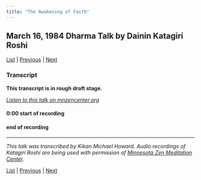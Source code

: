 ```yaml
---
title: "The Awakening of Faith"
---
```

## March 16, 1984 Dharma Talk by Dainin Katagiri Roshi

[List](list#1984) \| 
[Previous](1984-03-24-Mindfulness-Talk-4) \| 
[Next](1985-06-22-Introduction-to-Buddhism)

### Transcript

**This transcript is in rough draft stage.**

<a href="https://www.mnzencenter.org/the-dainin-katagiri-audio-archive/the-awakening-of-faith" target="_blank">*Listen to this talk on mnzencenter.org*</a> 

<a name="000"></a>
#### 0:00 start of recording



#### end of recording

---

*This talk was transcribed by Kikan Michael Howard. Audio recordings of Katagiri Roshi are being used with permission of [Minnesota Zen Meditation Center](https://www.mnzencenter.org/katagiri-project.html).*

[List](list#1984) \| 
[Previous](1984-03-24-Mindfulness-Talk-4) \| 
[Next](1985-06-22-Introduction-to-Buddhism)
